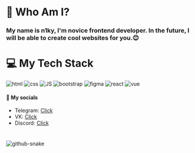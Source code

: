 # 🌟 Who Am I?
### My name is <strong>n1ky</strong>, I'm novice frontend developer. In the future, I will be able to create cool websites for you.😊

# 💻 My Tech Stack
![html](https://github.com/user-attachments/assets/535d7ed4-c90f-4edb-8993-67d5c1fdc878)
![css](https://github.com/user-attachments/assets/523c21d0-6d45-41f0-bcca-d6320e126953)
![JS](https://github.com/user-attachments/assets/64a35f76-bd08-4690-94e7-e498a3c2479a)
![bootstrap](https://github.com/user-attachments/assets/12e12d57-6d5d-4fe0-9952-4bc5ac9bf835)
![figma](https://github.com/user-attachments/assets/c21ee441-41cf-48dc-b81d-0a0214dc14f2)
![react](https://github.com/user-attachments/assets/0bda3ea2-8c81-4273-9d7a-f56823039029)
![vue](https://github.com/user-attachments/assets/45db7a4e-9af1-499c-9317-6ef71d7436eb)

#### 📩 My socials
<ul>
  <li>Telegram: <a href="https://t.me/trenn1ky" alt="telegram">Click</a></li>
  <li>VK: <a href="https://vk.com/huinyia" alt="vk">Click</a></li>
  <li>Discord: <a href="https://discordapp.com/users/n1kyfn" alt="discord">Click</a></li>
</ul>

#
![github-snake](https://github.com/user-attachments/assets/f1670541-b22a-48b0-b11b-b701b90a8370)
#

